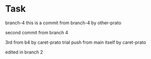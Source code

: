 # Task

branch-4
this is a commit from branch-4 by other-prato

second commit from branch 4

3rd from b4 by caret-prato trial 
push from main itself by caret-prato

edited in branch 2
